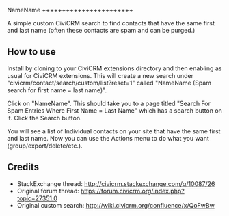 NameName
+++++++++++++++++++++++

A simple custom CiviCRM search to find contacts that have the same first
and last name (often these contacts are spam and can be purged.)

How to use
----------
Install by cloning to your CiviCRM extensions directory and then enabling
as usual for CiviCRM extensions. This will create a new search under
"civicrm/contact/search/custom/list?reset=1" called "NameName (Spam search
for first name = last name)".

Click on "NameName". This should take you to a page titled "Search For
Spam Entries Where First Name = Last Name" which has a search button on
it. Click the Search button.

You will see a list of Individual contacts on your site that have the
same first and last name. Now you can use the Actions menu to do what
you want (group/export/delete/etc.).

Credits
----------
 * StackExchange thread: http://civicrm.stackexchange.com/q/10087/26
 * Original forum thread: https://forum.civicrm.org/index.php?topic=27351.0
 * Original custom search: http://wiki.civicrm.org/confluence/x/QoFwBw
